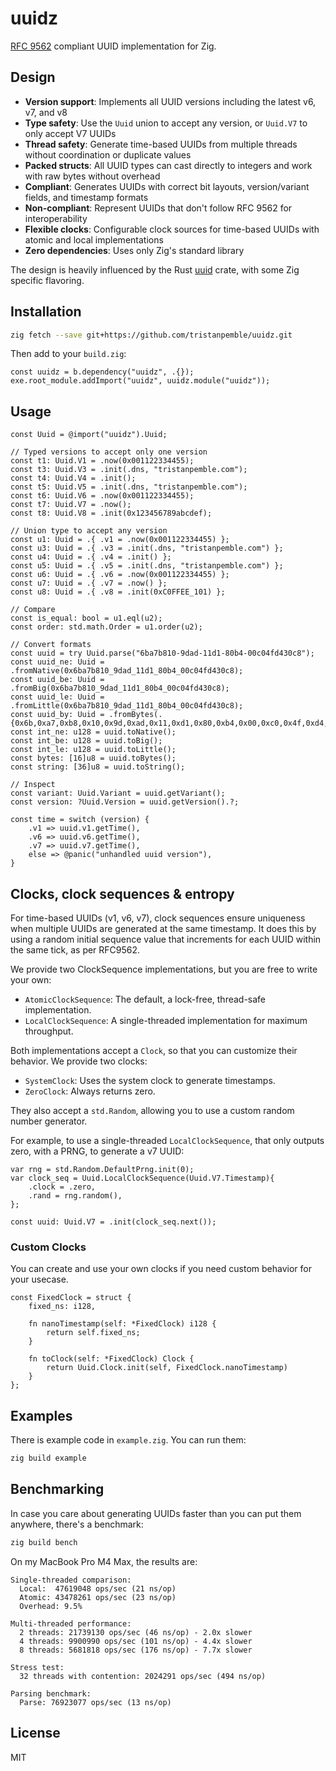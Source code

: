 # uuidz

[RFC 9562](https://datatracker.ietf.org/doc/html/rfc9562) compliant UUID implementation for Zig.

## Design

- **Version support**: Implements all UUID versions including the latest v6, v7, and v8
- **Type safety**: Use the `Uuid` union to accept any version, or `Uuid.V7` to only accept V7 UUIDs
- **Thread safety**: Generate time-based UUIDs from multiple threads without coordination or duplicate values
- **Packed structs**: All UUID types can cast directly to integers and work with raw bytes without overhead
- **Compliant**: Generates UUIDs with correct bit layouts, version/variant fields, and timestamp formats
- **Non-compliant**: Represent UUIDs that don't follow RFC 9562 for interoperability
- **Flexible clocks**: Configurable clock sources for time-based UUIDs with atomic and local implementations
- **Zero dependencies**: Uses only Zig's standard library

The design is heavily influenced by the Rust [uuid](https://github.com/uuid-rs/uuid) crate, with some Zig specific flavoring.

## Installation

```bash
zig fetch --save git+https://github.com/tristanpemble/uuidz.git
```

Then add to your `build.zig`:

```zig
const uuidz = b.dependency("uuidz", .{});
exe.root_module.addImport("uuidz", uuidz.module("uuidz"));
```

## Usage

```zig
const Uuid = @import("uuidz").Uuid;

// Typed versions to accept only one version
const t1: Uuid.V1 = .now(0x001122334455);
const t3: Uuid.V3 = .init(.dns, "tristanpemble.com");
const t4: Uuid.V4 = .init();
const t5: Uuid.V5 = .init(.dns, "tristanpemble.com");
const t6: Uuid.V6 = .now(0x001122334455);
const t7: Uuid.V7 = .now();
const t8: Uuid.V8 = .init(0x123456789abcdef);

// Union type to accept any version
const u1: Uuid = .{ .v1 = .now(0x001122334455) };
const u3: Uuid = .{ .v3 = .init(.dns, "tristanpemble.com") };
const u4: Uuid = .{ .v4 = .init() };
const u5: Uuid = .{ .v5 = .init(.dns, "tristanpemble.com") };
const u6: Uuid = .{ .v6 = .now(0x001122334455) };
const u7: Uuid = .{ .v7 = .now() };
const u8: Uuid = .{ .v8 = .init(0xC0FFEE_101) };

// Compare
const is_equal: bool = u1.eql(u2);
const order: std.math.Order = u1.order(u2);

// Convert formats
const uuid = try Uuid.parse("6ba7b810-9dad-11d1-80b4-00c04fd430c8");
const uuid_ne: Uuid = .fromNative(0x6ba7b810_9dad_11d1_80b4_00c04fd430c8);
const uuid_be: Uuid = .fromBig(0x6ba7b810_9dad_11d1_80b4_00c04fd430c8);
const uuid_le: Uuid = .fromLittle(0x6ba7b810_9dad_11d1_80b4_00c04fd430c8);
const uuid_by: Uuid = .fromBytes(.{0x6b,0xa7,0xb8,0x10,0x9d,0xad,0x11,0xd1,0x80,0xb4,0x00,0xc0,0x4f,0xd4,0x30,0xc8});
const int_ne: u128 = uuid.toNative();
const int_be: u128 = uuid.toBig();
const int_le: u128 = uuid.toLittle();
const bytes: [16]u8 = uuid.toBytes();
const string: [36]u8 = uuid.toString();

// Inspect
const variant: Uuid.Variant = uuid.getVariant();
const version: ?Uuid.Version = uuid.getVersion().?;

const time = switch (version) {
    .v1 => uuid.v1.getTime(),
    .v6 => uuid.v6.getTime(),
    .v7 => uuid.v7.getTime(),
    else => @panic("unhandled uuid version"),
}
```

## Clocks, clock sequences & entropy

For time-based UUIDs (v1, v6, v7), clock sequences ensure uniqueness when multiple UUIDs are generated at the same
timestamp. It does this by using a random initial sequence value that increments for each UUID within the same tick,
as per RFC9562.

We provide two ClockSequence implementations, but you are free to write your own:

- `AtomicClockSequence`: The default, a lock-free, thread-safe implementation.
- `LocalClockSequence`: A single-threaded implementation for maximum throughput.

Both implementations accept a `Clock`, so that you can customize their behavior. We provide two clocks:

- `SystemClock`: Uses the system clock to generate timestamps.
- `ZeroClock`: Always returns zero.

They also accept a `std.Random`, allowing you to use a custom random number generator.

For example, to use a single-threaded `LocalClockSequence`, that only outputs zero, with a PRNG, to generate a v7 UUID:

```zig
var rng = std.Random.DefaultPrng.init(0);
var clock_seq = Uuid.LocalClockSequence(Uuid.V7.Timestamp){
    .clock = .zero,
    .rand = rng.random(),
};

const uuid: Uuid.V7 = .init(clock_seq.next());
```

### Custom Clocks

You can create and use your own clocks if you need custom behavior for your usecase.

```zig
const FixedClock = struct {
    fixed_ns: i128,

    fn nanoTimestamp(self: *FixedClock) i128 {
        return self.fixed_ns;
    }

    fn toClock(self: *FixedClock) Clock {
        return Uuid.Clock.init(self, FixedClock.nanoTimestamp)
    }
};
```

## Examples

There is example code in `example.zig`. You can run them:

```bash
zig build example
```

## Benchmarking

In case you care about generating UUIDs faster than you can put them anywhere, there's a benchmark:

```bash
zig build bench
```

On my MacBook Pro M4 Max, the results are:

```
Single-threaded comparison:
  Local:  47619048 ops/sec (21 ns/op)
  Atomic: 43478261 ops/sec (23 ns/op)
  Overhead: 9.5%

Multi-threaded performance:
  2 threads: 21739130 ops/sec (46 ns/op) - 2.0x slower
  4 threads: 9900990 ops/sec (101 ns/op) - 4.4x slower
  8 threads: 5681818 ops/sec (176 ns/op) - 7.7x slower

Stress test:
  32 threads with contention: 2024291 ops/sec (494 ns/op)

Parsing benchmark:
  Parse: 76923077 ops/sec (13 ns/op)
```

## License

MIT
